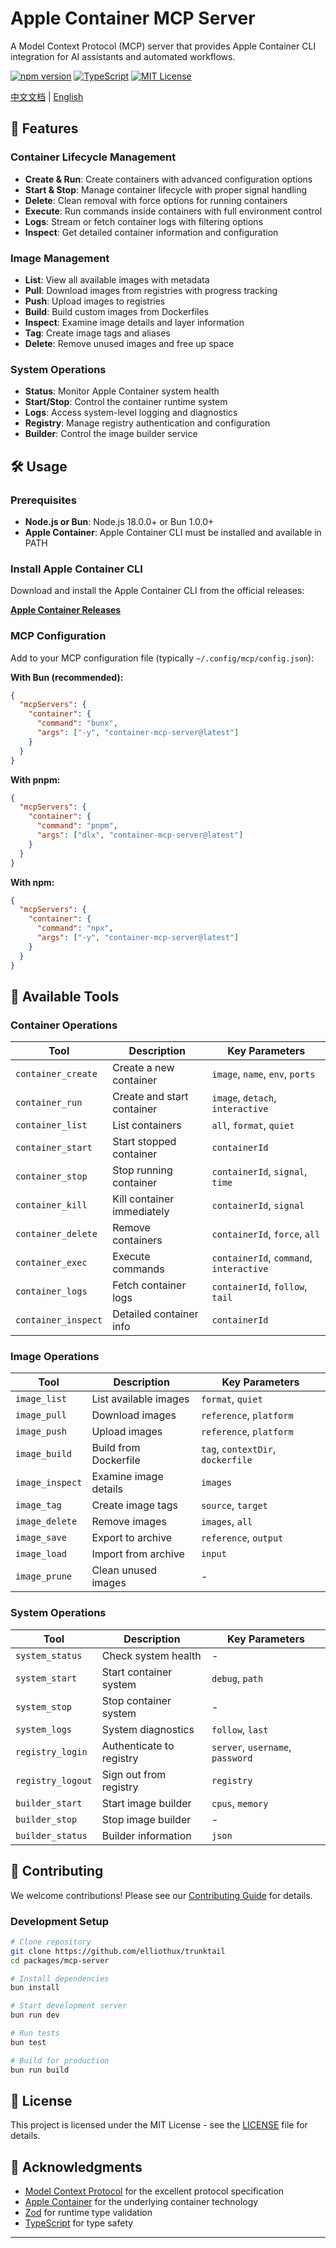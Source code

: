 # Apple Container MCP Server

A Model Context Protocol (MCP) server that provides Apple Container CLI integration for AI assistants and automated workflows.

[![npm version](https://badge.fury.io/js/contaienr-mcp-server.svg)](https://badge.fury.io/js/contaienr-mcp-server)
[![TypeScript](https://img.shields.io/badge/TypeScript-007ACC?style=flat&logo=typescript&logoColor=white)](https://www.typescriptlang.org/)
[![MIT License](https://img.shields.io/badge/License-MIT-green.svg)](https://choosealicense.com/licenses/mit/)

[中文文档](https://github.com/elliothux/trunktail/blob/main/packages/mcp-server/README_ZH.md) | [English](https://github.com/elliothux/trunktail/blob/main/packages/mcp-server/README.md)

## 🚀 Features

### Container Lifecycle Management

- **Create & Run**: Create containers with advanced configuration options
- **Start & Stop**: Manage container lifecycle with proper signal handling
- **Delete**: Clean removal with force options for running containers
- **Execute**: Run commands inside containers with full environment control
- **Logs**: Stream or fetch container logs with filtering options
- **Inspect**: Get detailed container information and configuration

### Image Management

- **List**: View all available images with metadata
- **Pull**: Download images from registries with progress tracking
- **Push**: Upload images to registries
- **Build**: Build custom images from Dockerfiles
- **Inspect**: Examine image details and layer information
- **Tag**: Create image tags and aliases
- **Delete**: Remove unused images and free up space

### System Operations

- **Status**: Monitor Apple Container system health
- **Start/Stop**: Control the container runtime system
- **Logs**: Access system-level logging and diagnostics
- **Registry**: Manage registry authentication and configuration
- **Builder**: Control the image builder service

## 🛠️ Usage

### Prerequisites

- **Node.js or Bun**: Node.js 18.0.0+ or Bun 1.0.0+
- **Apple Container**: Apple Container CLI must be installed and available in PATH

### Install Apple Container CLI

Download and install the Apple Container CLI from the official releases:

**[Apple Container Releases](https://github.com/apple/container/releases)**

### MCP Configuration

Add to your MCP configuration file (typically `~/.config/mcp/config.json`):

**With Bun (recommended):**

```json
{
  "mcpServers": {
    "container": {
      "command": "bunx",
      "args": ["-y", "container-mcp-server@latest"]
    }
  }
}
```

**With pnpm:**

```json
{
  "mcpServers": {
    "container": {
      "command": "pnpm",
      "args": ["dlx", "container-mcp-server@latest"]
    }
  }
}
```

**With npm:**

```json
{
  "mcpServers": {
    "container": {
      "command": "npx",
      "args": ["-y", "container-mcp-server@latest"]
    }
  }
}
```

## 🔧 Available Tools

### Container Operations

| Tool                | Description                | Key Parameters                          |
| ------------------- | -------------------------- | --------------------------------------- |
| `container_create`  | Create a new container     | `image`, `name`, `env`, `ports`         |
| `container_run`     | Create and start container | `image`, `detach`, `interactive`        |
| `container_list`    | List containers            | `all`, `format`, `quiet`                |
| `container_start`   | Start stopped container    | `containerId`                           |
| `container_stop`    | Stop running container     | `containerId`, `signal`, `time`         |
| `container_kill`    | Kill container immediately | `containerId`, `signal`                 |
| `container_delete`  | Remove containers          | `containerId`, `force`, `all`           |
| `container_exec`    | Execute commands           | `containerId`, `command`, `interactive` |
| `container_logs`    | Fetch container logs       | `containerId`, `follow`, `tail`         |
| `container_inspect` | Detailed container info    | `containerId`                           |

### Image Operations

| Tool            | Description           | Key Parameters                    |
| --------------- | --------------------- | --------------------------------- |
| `image_list`    | List available images | `format`, `quiet`                 |
| `image_pull`    | Download images       | `reference`, `platform`           |
| `image_push`    | Upload images         | `reference`, `platform`           |
| `image_build`   | Build from Dockerfile | `tag`, `contextDir`, `dockerfile` |
| `image_inspect` | Examine image details | `images`                          |
| `image_tag`     | Create image tags     | `source`, `target`                |
| `image_delete`  | Remove images         | `images`, `all`                   |
| `image_save`    | Export to archive     | `reference`, `output`             |
| `image_load`    | Import from archive   | `input`                           |
| `image_prune`   | Clean unused images   | -                                 |

### System Operations

| Tool              | Description              | Key Parameters                   |
| ----------------- | ------------------------ | -------------------------------- |
| `system_status`   | Check system health      | -                                |
| `system_start`    | Start container system   | `debug`, `path`                  |
| `system_stop`     | Stop container system    | -                                |
| `system_logs`     | System diagnostics       | `follow`, `last`                 |
| `registry_login`  | Authenticate to registry | `server`, `username`, `password` |
| `registry_logout` | Sign out from registry   | `registry`                       |
| `builder_start`   | Start image builder      | `cpus`, `memory`                 |
| `builder_stop`    | Stop image builder       | -                                |
| `builder_status`  | Builder information      | `json`                           |

## 🤝 Contributing

We welcome contributions! Please see our [Contributing Guide](CONTRIBUTING.md) for details.

### Development Setup

```bash
# Clone repository
git clone https://github.com/elliothux/trunktail
cd packages/mcp-server

# Install dependencies
bun install

# Start development server
bun run dev

# Run tests
bun test

# Build for production
bun run build
```

## 📄 License

This project is licensed under the MIT License - see the [LICENSE](LICENSE) file for details.

## 🙏 Acknowledgments

- [Model Context Protocol](https://modelcontextprotocol.io/) for the excellent protocol specification
- [Apple Container](https://support.apple.com/guide/mac-help/containers-mchlf7c5b15f/mac) for the underlying container technology
- [Zod](https://zod.dev/) for runtime type validation
- [TypeScript](https://www.typescriptlang.org/) for type safety

---
